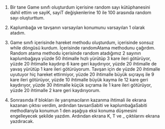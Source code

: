 1. Bir tane Game sınıfı oluşturdum içerisine random sayı kütüphanesini dahil ettim ve sayiK, sayiT değişkenlerine 10 ile 100 arasında random sayı oluşturttum.

2. Kaplumbağa ve tavşanın varsayılan konumunu varsayılan 1 olarak atadım.

3. Game sınıfı içerisinde hareket methodu oluşturdum, içerisinde sonsuz while döngüsü kurdum. İçerisinde randomAtama methodunu çağırdım. Random atama methodu içerisinde random atadığımız 2 sayının kaplumbağaya yüzde 50 ihtimalle hızlı yürütüp 3 kare ileri götürüyor, yüzde 20 ihtimalle kaydırıp 6 kare geri kaydırıyor, yüzde 20 ihtimalle de yavaş yürütüp 1 kare ileri götürüyorum. Tavşan için de yüzde 20 ihtimalle uyutuyor hiç hareket ettirmiyor, yüzde 20 ihtimalle büyük sıçrayış ile 9 kare ileri götürüyor, yüzde 10 ihtimalle büyük kayma ile 12 kare geri kaydırıyor, yüzde 30 ihtimalle küçük sıçrama ile 1 kare ileri götürüyor, yüzde 20 ihtimalle 2 kare geri kaydırıyorum.
   
5. Sonrasında if blokları ile yarışmacıların kazanma ihtimali ile ekrana kazanan çıktısı verdim, ardından tavsanSabiti ve kaplumbağaSabiti methodlarıyla konumun 1 den aşağıya eksi konuma düşmesini engelleyecek şekilde yazdım. Ardından ekrana  K, T ve _ çıktılarını ekrana yazdıracak.
